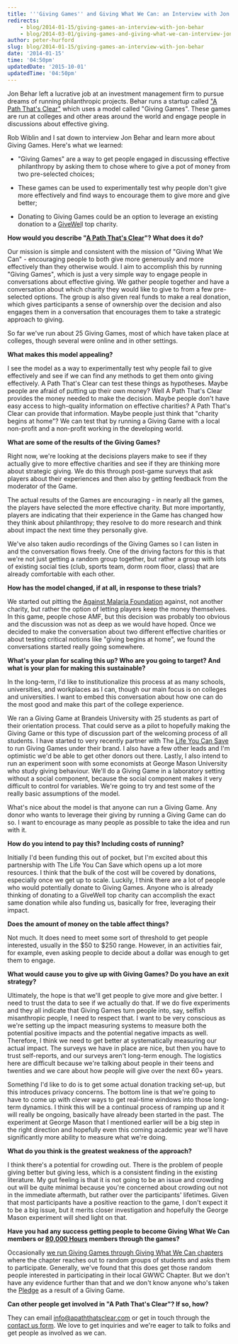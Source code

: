 ```yaml
---
title: '''Giving Games'' and Giving What We Can: an Interview with Jon Behar'
redirects:
    - blog/2014-01-15/giving-games-an-interview-with-jon-behar
    - blog/2014-03-01/giving-games-and-giving-what-we-can-interview-jon-behar
author: peter-hurford
slug: blog/2014-01-15/giving-games-an-interview-with-jon-behar
date: '2014-01-15'
time: '04:50pm'
updatedDate: '2015-10-01'
updatedTime: '04:50pm'
---
```

Jon Behar left a lucrative job at an investment management firm to pursue dreams of running philanthropic projects. Behar runs a startup called ["A Path That's Clear"](http://www.apaththatsclear.com/) which uses a model called "Giving Games". These games are run at colleges and other areas around the world and engage people in discussions about effective giving.

Rob Wiblin and I sat down to interview Jon Behar and learn more about Giving Games. Here's what we learned:

*   "Giving Games" are a way to get people engaged in discussing effective philanthropy by asking them to chose where to give a pot of money from two pre-selected choices;

*   These games can be used to experimentally test why people don't give more effectively and find ways to encourage them to give more and give better;

*   Donating to Giving Games could be an option to leverage an existing donation to a [GiveWel](http://www.givewell.org)l top charity.

**How would you describe "[A Path That's Clear](http://www.apaththatsclear.com)"? What does it do?**

Our mission is simple and consistent with the mission of "Giving What We Can" - encouraging people to both give more generously and more effectively than they otherwise would. I aim to accomplish this by running "Giving Games", which is just a very simple way to engage people in conversations about effective giving. We gather people together and have a conversation about which charity they would like to give to from a few pre-selected options. The group is also given real funds to make a real donation, which gives participants a sense of ownership over the decision and also engages them in a conversation that encourages them to take a strategic approach to giving.

So far we've run about 25 Giving Games, most of which have taken place at colleges, though several were online and in other settings.

**What makes this model appealing?**

I see the model as a way to experimentally test why people fail to give effectively and see if we can find any methods to get them onto giving effectively. A Path That's Clear can test these things as hypotheses. Maybe people are afraid of putting up their own money? Well A Path That's Clear provides the money needed to make the decision. Maybe people don't have easy access to high-quality information on effective charities? A Path That's Clear can provide that information. Maybe people just think that "charity begins at home"? We can test that by running a Giving Game with a local non-profit and a non-profit working in the developing world.

**What are some of the results of the Giving Games?**

Right now, we're looking at the decisions players make to see if they actually give to more effective charities and see if they are thinking more about strategic giving. We do this through post-game surveys that ask players about their experiences and then also by getting feedback from the moderator of the Game.

The actual results of the Games are encouraging - in nearly all the games, the players have selected the more effective charity. But more importantly, players are indicating that their experience in the Game has changed how they think about philanthropy; they resolve to do more research and think about impact the next time they personally give.

We've also taken audio recordings of the Giving Games so I can listen in and the conversation flows freely. One of the driving factors for this is that we're not just getting a random group together, but rather a group with lots of existing social ties (club, sports team, dorm room floor, class) that are already comfortable with each other.

**How has the model changed, if at all, in response to these trials?**

We started out pitting the [Against Malaria Foundation](http://www.againstmalaria.com) against, not another charity, but rather the option of letting players keep the money themselves. In this game, people chose AMF, but this decision was probably too obvious and the discussion was not as deep as we would have hoped. Once we decided to make the conversation about two different effective charities or about testing critical notions like "giving begins at home", we found the conversations started really going somewhere.

**What's your plan for scaling this up? Who are you going to target? And what is your plan for making this sustainable?**

In the long-term, I'd like to institutionalize this process at as many schools, universities, and workplaces as I can, though our main focus is on colleges and universities. I want to embed this conversation about how one can do the most good and make this part of the college experience.

We ran a Giving Game at Brandeis University with 25 students as part of their orientation process. That could serve as a pilot to hopefully making the Giving Game or this type of discussion part of the welcoming process of all students. I have started to very recently partner with The [Life You Can Save](http://www.thelifeyoucansave.org) to run Giving Games under their brand. I also have a few other leads and I'm optimistic we'd be able to get other donors out there. Lastly, I also intend to run an experiment soon with some economists at George Mason University who study giving behaviour. We'll do a Giving Game in a laboratory setting without a social component, because the social component makes it very difficult to control for variables. We're going to try and test some of the really basic assumptions of the model.

What's nice about the model is that anyone can run a Giving Game. Any donor who wants to leverage their giving by running a Giving Game can do so. I want to encourage as many people as possible to take the idea and run with it.

**How do you intend to pay this? Including costs of running?**

Initially I'd been funding this out of pocket, but I'm excited about this partnership with The Life You Can Save which opens up a lot more resources. I think that the bulk of the cost will be covered by donations, especially once we get up to scale. Luckily, I think there are a lot of people who would potentially donate to Giving Games. Anyone who is already thinking of donating to a GiveWell top charity can accomplish the exact same donation while also funding us, basically for free, leveraging their impact.

**Does the amount of money on the table affect things?**

Not much. It does need to meet some sort of threshold to get people interested, usually in the $50 to $250 range. However, in an activities fair, for example, even asking people to decide about a dollar was enough to get them to engage.

**What would cause you to give up with Giving Games? Do you have an exit strategy?**

Ultimately, the hope is that we'll get people to give more and give better. I need to trust the data to see if we actually do that. If we do five experiments and they all indicate that Giving Games turn people into, say, selfish misanthropic people, I need to respect that. I want to be very conscious as we're setting up the impact measuring systems to measure both the potential positive impacts and the potential negative impacts as well. Therefore, I think we need to get better at systematically measuring our actual impact. The surveys we have in place are nice, but then you have to trust self-reports, and our surveys aren't long-term enough. The logistics here are difficult because we're talking about people in their teens and twenties and we care about how people will give over the next 60+ years.

Something I'd like to do is to get some actual donation tracking set-up, but this introduces privacy concerns. The bottom line is that we're going to have to come up with clever ways to get real-time windows into those long-term dynamics. I think this will be a continual process of ramping up and it will really be ongoing, basically have already been started in the past. The experiment at George Mason that I mentioned earlier will be a big step in the right direction and hopefully even this coming academic year we'll have significantly more ability to measure what we're doing.

**What do you think is the greatest weakness of the approach?**

I think there's a potential for crowding out. There is the problem of people giving better but giving less, which is a consistent finding in the existing literature. My gut feeling is that it is not going to be an issue and crowding out will be quite minimal because you're concerned about crowding out not in the immediate aftermath, but rather over the participants' lifetimes. Given that most participants have a positive reaction to the game, I don't expect it to be a big issue, but it merits closer investigation and hopefully the George Mason experiment will shed light on that.

**Have you had any success getting people to become Giving What We Can members or [80,000 Hours](http://80000hours.org) members through the games?**

Occasionally [we run Giving Games through Giving What We Can chapters](http://www.givingwhatwecan.org/blog/2013-06-02/how-giving-games-can-spread-the-word-about-smarter-charity-choices-0) where the chapter reaches out to random groups of students and asks them to participate. Generally, we've found that this does get those random people interested in participating in their local GWWC Chapter. But we don't have any evidence further than that and we don't know anyone who's taken the [Pledge](http://www.givingwhatwecan.org/how-to-give/why-pledge) as a result of a Giving Game.

**Can other people get involved in "A Path That's Clear"? If so, how?**

They can email [info@apaththatsclear.com](mailto:info@apaththatsclear.com) or get in touch through the [contact us form](http://www.apaththatsclear.com/contact-us.html). We love to get inquiries and we're eager to talk to folks and get people as involved as we can.